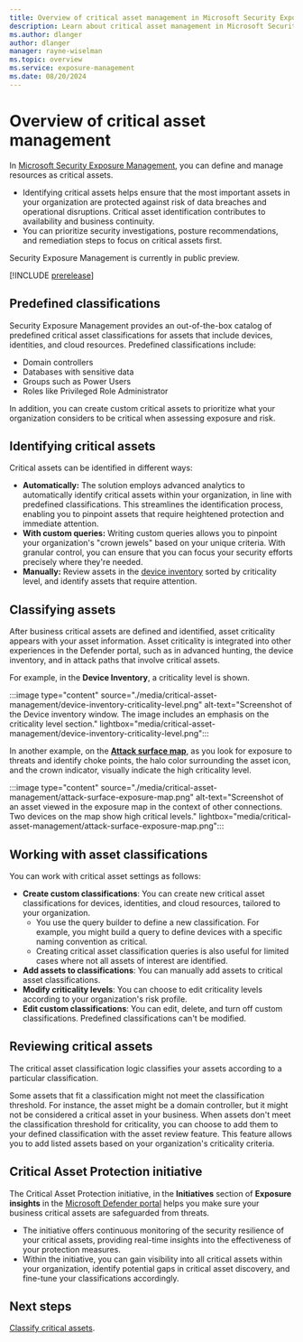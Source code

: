 ```yaml
---
title: Overview of critical asset management in Microsoft Security Exposure Management
description: Learn about critical asset management in Microsoft Security Exposure Management.
ms.author: dlanger
author: dlanger
manager: rayne-wiselman
ms.topic: overview
ms.service: exposure-management
ms.date: 08/20/2024
---
```


# Overview of critical asset management

In [Microsoft Security Exposure Management](microsoft-security-exposure-management.md), you can define and manage resources as critical assets.

- Identifying critical assets helps ensure that the most important assets in your organization are protected against risk of data breaches and operational disruptions. Critical asset identification contributes to availability and business continuity.
- You can prioritize security investigations, posture recommendations, and remediation steps to focus on critical assets first.

Security Exposure Management is currently in public preview.

[!INCLUDE [prerelease](../includes//prerelease.md)]

## Predefined classifications

Security Exposure Management provides an out-of-the-box catalog of predefined critical asset classifications for assets that include devices, identities, and cloud resources. Predefined classifications include:

- Domain controllers
- Databases with sensitive data
- Groups such as Power Users
- Roles like Privileged Role Administrator

In addition, you can create custom critical assets to prioritize what your organization considers to be critical when assessing exposure and risk.

## Identifying critical assets

Critical assets can be identified in different ways:

- **Automatically:** The solution employs advanced analytics to automatically identify critical assets within your organization, in line with predefined classifications. This streamlines the identification process, enabling you to pinpoint assets that require heightened protection and immediate attention.
- **With custom queries:** Writing custom queries allows you to pinpoint your organization's "crown jewels" based on your unique criteria. With granular control, you can ensure that you can focus your security efforts precisely where they're needed.
- **Manually:** Review assets in the [device inventory](/defender-endpoint/machines-view-overview) sorted by criticality level, and identify assets that require attention.

## Classifying assets

After business critical assets are defined and identified, asset criticality appears with your asset information. Asset criticality is integrated into other experiences in the Defender portal, such as in advanced hunting, the device inventory, and in attack paths that involve critical assets.

For example, in the **Device Inventory**, a criticality level is shown.

:::image type="content" source="./media/critical-asset-management/device-inventory-criticality-level.png" alt-text="Screenshot of the Device inventory window. The image includes an emphasis on the criticality level section." lightbox="media/critical-asset-management/device-inventory-criticality-level.png":::

In another example, on the [**Attack surface map**](enterprise-exposure-map.md), as you look for exposure to threats and identify choke points, the halo color surrounding the asset icon, and the crown indicator, visually indicate the high criticality level.

:::image type="content" source="./media/critical-asset-management/attack-surface-exposure-map.png" alt-text="Screenshot of an asset viewed in the exposure map in the context of other connections. Two devices on the map show high critical levels." lightbox="media/critical-asset-management/attack-surface-exposure-map.png":::

## Working with asset classifications

You can work with critical asset settings as follows:

- **Create custom classifications**: You can create new critical asset classifications for devices, identities, and cloud resources, tailored to your organization.
  - You use the query builder to define a new classification. For example, you might build a query to define devices with a specific naming convention as critical.
  - Creating critical asset classification queries is also useful for limited cases where not all assets of interest are identified.
- **Add assets to classifications**: You can manually add assets to critical asset classifications.
- **Modify criticality levels**: You can choose to edit criticality levels according to your organization's risk profile.
- **Edit custom classifications**: You can edit, delete, and turn off custom classifications. Predefined classifications can't be modified.

## Reviewing critical assets

The critical asset classification logic classifies your assets according to a particular classification.

Some assets that fit a classification might not meet the classification threshold. For instance, the asset might be a domain controller, but it might not be considered a critical asset in your business. When assets don't meet the classification threshold for criticality, you can choose to add them to your defined classification with the asset review feature. This feature allows you to add listed assets based on your organization's criticality criteria.

## Critical Asset Protection initiative

The Critical Asset Protection initiative, in the **Initiatives** section of **Exposure insights** in the [Microsoft Defender portal](https://security.microsoft.com/) helps you make sure your business critical assets are safeguarded from threats.

- The initiative offers continuous monitoring of the security resilience of your critical assets, providing real-time insights into the effectiveness of your protection measures.
- Within the initiative, you can gain visibility into all critical assets within your organization, identify potential gaps in critical asset discovery, and fine-tune your classifications accordingly.

## Next steps

[Classify critical assets](classify-critical-assets.md).
